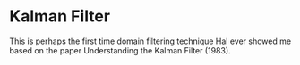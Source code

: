 # Kalman Filter

This is perhaps the first time domain filtering technique Hal ever showed me based on the paper Understanding the Kalman Filter (1983).

